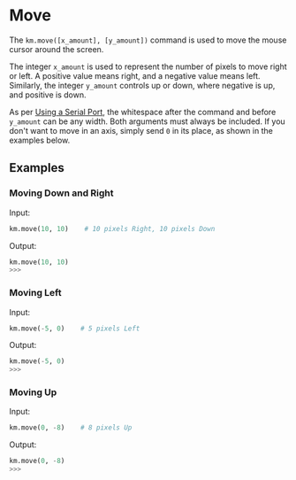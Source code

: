 # Move

The `km.move([x_amount], [y_amount])` command is used to move the mouse cursor around the screen.

The integer `x_amount` is used to represent the number of pixels to move right or left. A positive value means right,
and a negative value means left. Similarly, the integer `y_amount` controls up or down, where negative is up, and
positive is down.

As per [Using a Serial Port](../../../serial_port.md), the whitespace after the command and before `y_amount` can be any
width. Both arguments must always be included. If you don't want to move in an axis, simply send `0` in its place, as
shown in the examples below.

## Examples

### Moving Down and Right

Input:
```python
km.move(10, 10)    # 10 pixels Right, 10 pixels Down
```

Output:
```python
km.move(10, 10)
>>>
```

### Moving Left

Input:
```python
km.move(-5, 0)    # 5 pixels Left
```

Output:
```python
km.move(-5, 0)
>>>
```

### Moving Up

Input:
```python
km.move(0, -8)    # 8 pixels Up
```

Output:
```python
km.move(0, -8)
>>>
```
